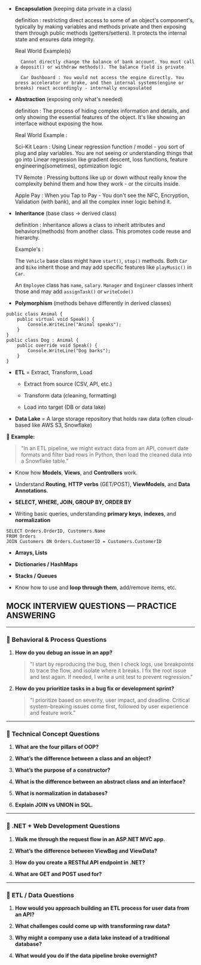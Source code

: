 
- **Encapsulation** (keeping data private in a class)
	
	definition : restricting direct access to some of an object's component's, typically by making variables and methods private and then exposing them through public methods (getters/setters). It protects the internal state and ensures data integrity. 

	Real World Example(s)

		Cannot directly change the balance of bank account. You must call a deposit() or withdraw methods(). The balance field is private

		Car Dashboard : You would not access the engine directly. You press accelerator or brake, and then internal systems(engine or breaks) react accordingly - internally encapsulated 

- **Abstraction** (exposing only what's needed)

	definition : The process of hiding complex information and details, and only showing the essential features of the object. It's like showing an interface without exposing the how. 

	Real World Example : 

	Sci-Kit Learn : Using Linear regression function / model - you sort of plug and play variables. You are not seeing or understanding things that go into Linear regression like gradient descent, loss functions, feature engineering(sometimes), optimization logic

	TV Remote : Pressing buttons like up or down without really know the complexity behind them and how they work - or the circuits inside. 

	Apple Pay : When you Tap to Pay - You don't see the NFC, Encryption, Validation (with bank), and all the complex inner logic behind it. 


- **Inheritance** (base class → derived class)

	definition : Inheritance allows a class to inherit attributes and behaviors(methods) from another class. This promotes code reuse and hierarchy. 

	Example's :

	The `Vehicle` base class might have `start()`, `stop()` methods. Both `Car` and `Bike` inherit those and may add specific features like `playMusic()` in `Car`.

	An `Employee` class has `name`, `salary`. `Manager` and `Engineer` classes inherit those and may add `assignTask()` or `writeCode()`

- **Polymorphism** (methods behave differently in derived classes)

```
public class Animal {
    public virtual void Speak() {
        Console.WriteLine("Animal speaks");
    }
}
public class Dog : Animal {
    public override void Speak() {
        Console.WriteLine("Dog barks");
    }
}

```

- **ETL** = Extract, Transform, Load
    
    - Extract from source (CSV, API, etc.)
        
    - Transform data (cleaning, formatting)
        
    - Load into target (DB or data lake)
        
- **Data Lake** = A large storage repository that holds raw data (often cloud-based like AWS S3, Snowflake)
    

📝 **Example:**

> "In an ETL pipeline, we might extract data from an API, convert date formats and filter bad rows in Python, then load the cleaned data into a Snowflake table."


- Know how **Models**, **Views**, and **Controllers** work.
    
- Understand **Routing**, **HTTP verbs** (GET/POST), **ViewModels**, and **Data Annotations**.

- **SELECT, WHERE, JOIN, GROUP BY, ORDER BY**
    
- Writing basic queries, understanding **primary keys**, **indexes**, and **normalization**

```
SELECT Orders.OrderID, Customers.Name
FROM Orders
JOIN Customers ON Orders.CustomerID = Customers.CustomerID

```

- **Arrays, Lists**
    
- **Dictionaries / HashMaps**
    
- **Stacks / Queues**
    
- Know how to use and **loop through them**, add/remove items, etc.

## MOCK INTERVIEW QUESTIONS — PRACTICE ANSWERING

---

### 🔸 **Behavioral & Process Questions**

1. **How do you debug an issue in an app?**
    
    > "I start by reproducing the bug, then I check logs, use breakpoints to trace the flow, and isolate where it breaks. I fix the root issue and test again. If needed, I write a unit test to prevent regression."
    
2. **How do you prioritize tasks in a bug fix or development sprint?**
    
    > "I prioritize based on severity, user impact, and deadline. Critical system-breaking issues come first, followed by user experience and feature work."
    

---

### 🔸 **Technical Concept Questions**

1. **What are the four pillars of OOP?**
    
2. **What’s the difference between a class and an object?**
    
3. **What’s the purpose of a constructor?**
    
4. **What is the difference between an abstract class and an interface?**
    
5. **What is normalization in databases?**
    
6. **Explain JOIN vs UNION in SQL.**
    

---

### 🔸 **.NET + Web Development Questions**

1. **Walk me through the request flow in an ASP.NET MVC app.**
    
2. **What’s the difference between ViewBag and ViewData?**
    
3. **How do you create a RESTful API endpoint in .NET?**
    
4. **What are GET and POST used for?**
    

---

### 🔸 **ETL / Data Questions**

1. **How would you approach building an ETL process for user data from an API?**
    
2. **What challenges could come up with transforming raw data?**
    
3. **Why might a company use a data lake instead of a traditional database?**
    
4. **What would you do if the data pipeline broke overnight?**